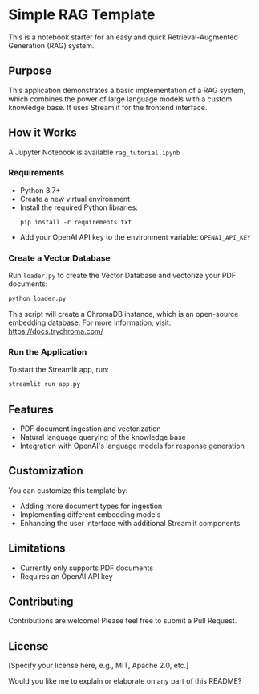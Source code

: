 # Simple RAG Template

This is a notebook starter for an easy and quick Retrieval-Augmented Generation (RAG) system.

## Purpose

This application demonstrates a basic implementation of a RAG system, which combines the power of large language models with a custom knowledge base. It uses Streamlit for the frontend interface.

## How it Works

A Jupyter Notebook is available `rag_tutorial.ipynb`

### Requirements

- Python 3.7+
- Create a new virtual environment
- Install the required Python libraries:
  ```
  pip install -r requirements.txt
  ```
- Add your OpenAI API key to the environment variable: `OPENAI_API_KEY`


### Create a Vector Database

Run `loader.py` to create the Vector Database and vectorize your PDF documents:

```bash
python loader.py
```

This script will create a ChromaDB instance, which is an open-source embedding database. For more information, visit: https://docs.trychroma.com/

### Run the Application

To start the Streamlit app, run:

```bash
streamlit run app.py
```

## Features

- PDF document ingestion and vectorization
- Natural language querying of the knowledge base
- Integration with OpenAI's language models for response generation

## Customization

You can customize this template by:
- Adding more document types for ingestion
- Implementing different embedding models
- Enhancing the user interface with additional Streamlit components

## Limitations

- Currently only supports PDF documents
- Requires an OpenAI API key

## Contributing

Contributions are welcome! Please feel free to submit a Pull Request.

## License

[Specify your license here, e.g., MIT, Apache 2.0, etc.]

Would you like me to explain or elaborate on any part of this README?